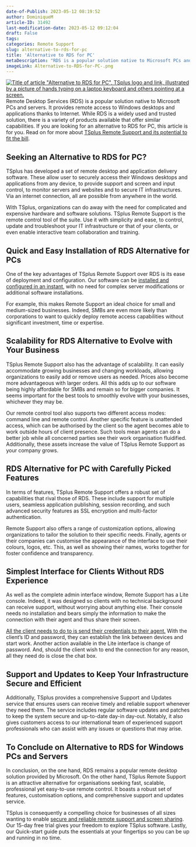 ```yaml
---
date-of-Publish: 2023-05-12 08:19:52
author: DominiqueM
article-ID: 31492
last-modification-date: 2023-05-12 09:12:04
draft: False
tags: 
categories: Remote Support
slug: alternative-to-rds-for-pc
title: 'Alternative to RDS for PC'
metaDescription: "RDS is a popular solution native to Microsoft PCs and servers. If you are looking for an alternative to RDS for PC, this article is for you."
imageLink: Alternative-to-RDS-for-PC-.png
---
```

[![Title of article "Alternative to RDS for PC", TSplus logo and link, illustrated by a picture of hands typing on a laptop keyboard and others pointing at a screen.](/images/Alternative-to-RDS-for-PC-.png)](https://tsplus.net/remote-support/) 
Remote Desktop Services (RDS) is a popular solution native to Microsoft PCs and servers. It provides remote access to Windows desktops and applications thanks to Internet. While RDS is a widely used and trusted solution, there is a variety of products available that offer similar capabilities. If you are looking for an alternative to RDS for PC, this article is for you. Read on for more about [TSplus Remote Support and its potential to fit the bill](https://tsplus.net/remote-support/).
## Seeking an Alternative to RDS for PC?


TSplus has developed a set of remote desktop and application delivery software. These allow user to securely access their Windows desktops and applications from any device, to provide support and screen and input control, to monitor servers and websites and to secure IT infrastructures. Via an internet connection, all are possible from anywhere in the world.


With TSplus, organizations can do away with the need for complicated and expensive hardware and software solutions. TSplus Remote Support is the remote control tool of the suite. Use it with simplicity and ease, to control, update and troubleshoot your IT infrastructure or that of your clients, or even enable interactive team collaboration and training.


## Quick and Easy Installation of RDS Alternative for PCs


One of the key advantages of TSplus Remote Support over RDS is its ease of deployment and configuration. Our software can be [installed and configured in an instant](https://docs.terminalserviceplus.com/remote-support-v3/quickstart-control), with no need for complex server modifications or additional software installations.


For example, this makes Remote Support an ideal choice for small and medium-sized businesses. Indeed, SMBs are even more likely than corporations to want to quickly deploy remote access capabilities without significant investment, time or expertise.


## Scalability for RDS Alternative to Evolve with Your Business


TSplus Remote Support also has the advantage of scalability. It can easily accommodate growing businesses and changing workloads, allowing organizations to easily add or remove users as needed. Prices also become more advantageous with larger orders. All this adds up to our software being highly affordable for SMBs and remain so for bigger companies. It seems important for the best tools to smoothly evolve with your businesses, whichever they may be.


Our remote control tool also supports two different access modes: command line and remote control. Another specific feature is unattended access, which can be authorised by the client so the agent becomes able to work outside hours of client presence. Such tools mean agents can do a better job while all concerned parties see their work organisation fluidified. Additionally, these assets increase the value of TSplus Remote Support as your company grows.


## RDS Alternative for PC with Carefully Picked Features


In terms of features, TSplus Remote Support offers a robust set of capabilities that rival those of RDS. These include support for multiple users, seamless application publishing, session recording, and such advanced security features as SSL encryption and multi-factor authentication.


Remote Support also offers a range of customization options, allowing organizations to tailor the solution to their specific needs. Finally, agents or their companies can customise the appearance of the interface to use their colours, logos, etc. This, as well as showing their names, works together for foster confidence and transparency.


## Simplest Interface for Clients Without RDS Experience


As well as the complete admin interface window, Remote Support has a Lite console. Indeed, it was designed so clients with no technical background can receive support, without worrying about anything else. Their console needs no installation and bears simply the information to make the connection with their agent and thus share their screen.


[All the client needs to do to is send their credentials to their agent.](https://docs.terminalserviceplus.com/remote-support-v3/quickstart-share) With the client’s ID and password, they can establish the link between devices and start work. Another action available in the Lite interface is change of password. And, should the client wish to end the connection for any reason, all they need do is close the chat box.


## Support and Updates to Keep Your Infrastructure Secure and Efficient


Additionally, TSplus provides a comprehensive Support and Updates service that ensures users can receive timely and reliable support whenever they need them. The service includes regular software updates and patches to keep the system secure and up-to-date day-in day-out. Notably, it also gives customers access to our international team of experienced support professionals who can assist with any issues or questions that may arise.


## To Conclude on Alternative to RDS for Windows PCs and Servers


In conclusion, on the one hand, RDS remains a popular remote desktop solution provided by Microsoft. On the other hand, TSplus Remote Support is an attractive alternative for organisations seeking fast, scalable, professional yet easy-to-use remote control. It boasts a robust set of features, customisation options, and comprehensive support and updates service.


TSplus is consequently a compelling choice for businesses of all sizes wanting to enable [secure and reliable remote support and screen sharing](https://tsplus.net/remote-support/). Our 15-day free trial gives your freedom to explore TSplus software. Lastly, our Quick-start guide puts the essentials at your fingertips so you can be up and running in no time.


